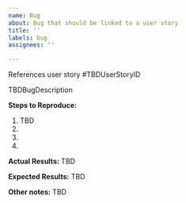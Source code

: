 ```yaml
---
name: Bug
about: Bug that should be linked to a user story
title: ''
labels: bug
assignees: ''

---
```


References user story #TBDUserStoryID

TBDBugDescription

**Steps to Reproduce:**
1. TBD
2.
3.
4.

**Actual Results:**
TBD

**Expected Results:**
TBD

**Other notes:**
TBD

